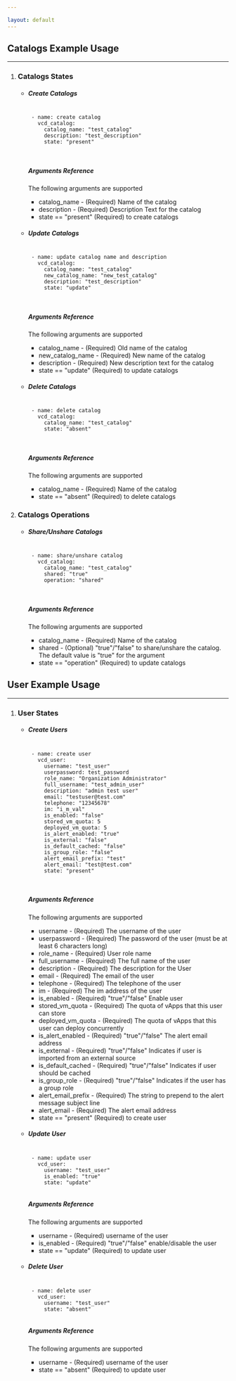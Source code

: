 ```yaml
---

layout: default
---
```

<!-- Setting Use Case -->
<!--				  -->

<!-- Catalogs Use Case -->
<div class="catalog-usage col-12" id="catalog-usage">
 <h2>Catalogs Example Usage</h2>
 <hr />
 <ol>
 <li>
 <h3>Catalogs States</h3>
 <ul>
 <li>
 <h5>Create Catalogs</h5>
 </li>
 <pre>
 <code>
 - name: create catalog
   vcd_catalog:
	 catalog_name: "test_catalog"
	 description: "test_description"
	 state: "present"
 </code>
 </pre>
 <h5>Arguments Reference</h5>
 <p>The following arguments are supported</p>
 <ul>
 <li>catalog_name - (Required) Name of the catalog</li>
 <li>description - (Required) Description Text for the catalog</li>
 <li>state == "present" (Required) to create catalogs</li>
 </ul>
 <li>
 <h5>Update Catalogs</h5>
 </li>
 <pre>
 <code>
 - name: update catalog name and description
   vcd_catalog:
	 catalog_name: "test_catalog" 
	 new_catalog_name: "new_test_catalog" 
	 description: "test_description"
	 state: "update"
 </code>
 </pre>
 <h5>Arguments Reference</h5>
 <p>The following arguments are supported</p>
 <ul>
 <li>catalog_name - (Required) Old name of the catalog</li>
 <li>new_catalog_name - (Required) New name of the catalog</li>
 <li>description - (Required) New description text for the catalog</li>
 <li>state == "update" (Required) to update catalogs</li>
 </ul>
 <li>
 <h5>Delete Catalogs</h5>
 </li>
 <pre>
 <code>
 - name: delete catalog
   vcd_catalog:
	 catalog_name: "test_catalog"
	 state: "absent"
 </code>
 </pre>
 <h5>Arguments Reference</h5>
 <p>The following arguments are supported</p>
 <ul>
 <li>catalog_name - (Required) Name of the catalog</li>
 <li>state == "absent" (Required) to delete catalogs</li>
 </ul>
 </ul>
</li>
 <li>
 <h3>Catalogs Operations</h3>
 <ul>
 <li>
 <h5>Share/Unshare Catalogs</h5>
 <pre>
 <code>
 - name: share/unshare catalog
   vcd_catalog:
	 catalog_name: "test_catalog" 
	 shared: "true"
	 operation: "shared"
 </code>
 </pre>
 <h5>Arguments Reference</h5>
 <p>The following arguments are supported</p>
 <ul>
 <li>catalog_name - (Required) Name of the catalog</li>
 <li>shared - (Optional) "true"/"false" to share/unshare the catalog. The default value is "true" for the argument</li>
 <li>state == "operation" (Required) to update catalogs</li>
</ul>
</li>
</ul>
</li>
</ol>
</div>
<!--				  -->

<!-- Catalog Item Use Case -->
<!--				  -->

<!-- vApp Use Case -->
<!--				  -->

<!-- vApp VM Use Case -->
<!--				  -->

<!-- Independent Disk Use Case -->
<!--				  -->

<!-- Org Use Case -->
<!--				  -->

<!-- Org VDC Use Case -->
<!--				  -->

<!-- User Use Case -->
<div class="user-usage col-12" id="user-usage">
<h2>User Example Usage</h2>
 <hr />
 <ol>
 <li>
 <h3>User States</h3>
 </li>
 <ul>
 <li>
 <h5>Create Users</h5>
 </li>
 <pre>
 <code>
 - name: create user
   vcd_user:
	 username: "test_user"
	 userpassword: test_password
	 role_name: "Organization Administrator"
	 full_username: "test_admin_user"
	 description: "admin test user"
	 email: "testuser@test.com"
	 telephone: "12345678"
	 im: "i_m_val"
	 is_enabled: "false"
	 stored_vm_quota: 5
	 deployed_vm_quota: 5
	 is_alert_enabled: "true"
	 is_external: "false"
	 is_default_cached: "false"
	 is_group_role: "false"
	 alert_email_prefix: "test"
	 alert_email: "test@test.com"
	 state: "present"
 </code>
 </pre>
 <h5>Arguments Reference</h5>
 <p>The following arguments are supported</p>
 <ul>
 <li>username - (Required) The username of the user</li>
 <li>userpassword - (Required) The password of the user (must be at least 6
 characters long)</li>
 <li>role_name - (Required) User role name</li>
 <li>full_username - (Required) The full name of the user</li>
 <li>description - (Required) The description for the User</li>
 <li>email - (Required) The email of the user</li>
 <li>telephone - (Required) The telephone of the user</li>
 <li>im - (Required) The im address of the user</li>
 <li>is_enabled - (Required) "true"/"false" Enable user</li>
 <li>stored_vm_quota - (Required) The quota of vApps that this user can store</li>
 <li>deployed_vm_quota - (Required) The quota of vApps that this user can deploy concurrently</li>
 <li>is_alert_enabled - (Required) "true"/"false" The alert email address</li>
 <li>is_external - (Required) "true"/"false" Indicates if user is imported from an external source</li>
 <li>is_default_cached - (Required) "true"/"false" Indicates if user should be cached</li>
 <li>is_group_role - (Required) "true"/"false" Indicates if the user has a group role</li>
 <li>alert_email_prefix - (Required) The string to prepend to the alert message subject line</li>
 <li>alert_email - (Required) The alert email address</li>
 <li>state == "present" (Required) to create user</li>
</ul>
 <li>
 <h5>Update User</h5>
 </li>
<pre>
 <code>
 - name: update user
   vcd_user:
	 username: "test_user"
	 is_enabled: "true"
	 state: "update"
 </code>
</pre>
<h5>Arguments Reference</h5>
 <p>The following arguments are supported</p>
 <ul>
 <li>username - (Required) username of the user</li>
 <li>is_enabled - (Required) "true"/"false" enable/disable the user</li>
 <li>state == "update" (Required) to update user</li>
</ul>
<li>
<h5>Delete User</h5>
</li>
<pre>
 <code>
 - name: delete user
   vcd_user:
	 username: "test_user"
	 state: "absent"
 </code>
</pre>
<h5>Arguments Reference</h5>
 <p>The following arguments are supported</p>
 <ul>
 <li>username - (Required) username of the user</li>
 <li>state == "absent" (Required) to update user</li>
</ul>
<!--				  -->
